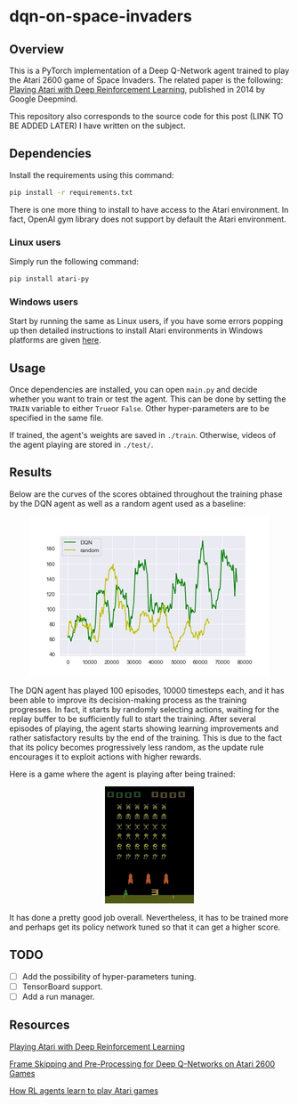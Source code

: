 # dqn-on-space-invaders

## Overview

This is a PyTorch implementation of a Deep Q-Network agent trained to play the Atari 2600 game of Space Invaders. The related paper is the following: [Playing Atari with Deep Reinforcement Learning](https://arxiv.org/pdf/1312.5602v1.pdf), published in 2014 by Google Deepmind. 

This repository also corresponds to the source code for this post (LINK TO BE ADDED LATER) I have written on the subject.

## Dependencies

Install the requirements using this command:

```bash
pip install -r requirements.txt
```

There is one more thing to install to have access to the Atari environment. In fact, OpenAI gym library does not support by default the Atari environment. 

### Linux users

Simply run the following command:
```bash
pip install atari-py
```
### Windows users

Start by running the same as Linux users, if you have some errors popping up then detailed instructions to install Atari environments in Windows platforms are given [here](https://github.com/Kojoley/atari-py).    

## Usage

Once dependencies are installed, you can open `main.py` and decide whether you want to train or test the agent. This can be done by setting the `TRAIN` variable to either `True`or `False`. Other hyper-parameters are to be specified in the same file.

If trained, the agent's weights are saved in `./train`. Otherwise, videos of the agent playing are stored in `./test/`.

## Results

Below are the curves of the scores obtained throughout the training phase by the DQN agent as well as a random agent used as a baseline:

<div style="text-align:center"><img src="./assets/scores.jpg"/></div>

The DQN agent has played 100 episodes, 10000 timesteps each, and it has been able to improve its decision-making process as the training progresses. In fact, it starts by randomly selecting actions, waiting for the replay buffer to be sufficiently full to start the training. After several episodes of playing, the agent starts showing learning improvements and rather satisfactory results by the end of the training. This is due to the fact that its policy becomes progressively less random, as the update rule encourages it to exploit actions with higher rewards. 

Here is a game where the agent is playing after being trained: 

<div style="text-align:center"><img src="./assets/game.gif"/></div>

It has done a pretty good job overall. Nevertheless, it has to be trained more and perhaps get its policy network tuned so that it can get a higher score.

## TODO
- [ ] Add the possibility of hyper-parameters tuning.
- [ ] TensorBoard support.
- [ ] Add a run manager.

## Resources

[Playing Atari with Deep Reinforcement Learning](https://arxiv.org/pdf/1312.5602v1.pdf )

[Frame Skipping and Pre-Processing for Deep Q-Networks on Atari 2600 Games](https://danieltakeshi.github.io/2016/11/25/frame-skipping-and-preprocessing-for-deep-q-networks-on-atari-2600-games/)

[How RL agents learn to play Atari games](https://www.youtube.com/watch?v=rbsqaJwpu6A&feature=youtu.be&t=9m55s)

